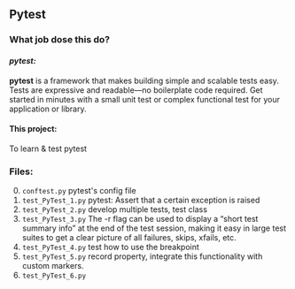 ## Pytest

### What job dose this do?

#### *pytest:*
**pytest** is a framework that makes building simple and scalable tests easy. 
Tests are expressive and readable—no boilerplate code required. Get started in minutes with a small unit test or complex functional test for your application or library.

#### This project:
To learn & test pytest 

### Files:

0. `conftest.py` pytest's config file
1. `test_PyTest_1.py` pytest: Assert that a certain exception is raised
1. `test_PyTest_2.py` develop multiple tests, test class
1. `test_PyTest_3.py` The -r flag can be used to display a 
“short test summary info” at the end of the test session, 
making it easy in large test suites to get a clear picture 
of all failures, skips, xfails, etc.
1. `test_PyTest_4.py` test how to use the breakpoint
1. `test_PyTest_5.py` record property, integrate this 
functionality with custom markers.
1. `test_PyTest_6.py` 
